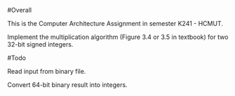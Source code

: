 #Overall

This is the Computer Architecture Assignment in semester K241 - HCMUT.

Implement the multiplication algorithm (Figure 3.4 or 3.5 in textbook) for two 32-bit signed integers.

#Todo

Read input from binary file.

Convert 64-bit binary result into integers.

